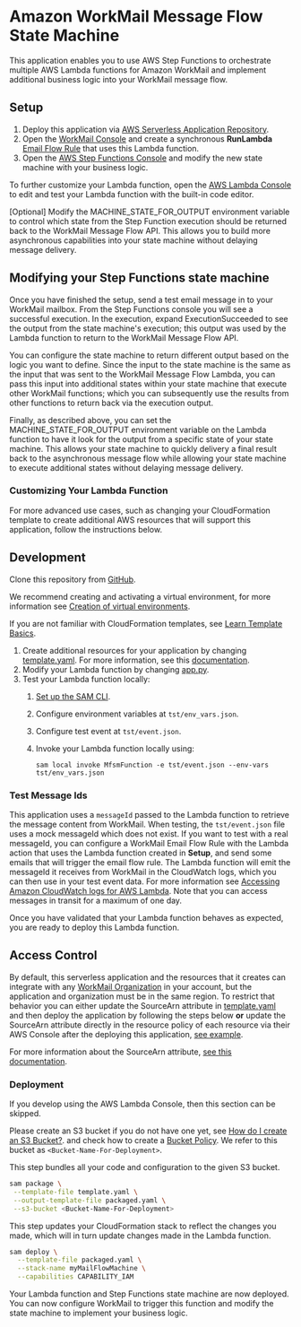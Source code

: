 # Amazon WorkMail Message Flow State Machine

This application enables you to use AWS Step Functions to orchestrate multiple AWS Lambda functions for Amazon WorkMail and implement additional business logic into your WorkMail message flow.

## Setup
1. Deploy this application via [AWS Serverless Application Repository](https://serverlessrepo.aws.amazon.com/applications/arn:aws:serverlessrepo:us-east-1:489970191081:applications~workmail-message-flow-state-machine).
2. Open the [WorkMail Console](https://console.aws.amazon.com/workmail/) and create a synchronous **RunLambda** [Email Flow Rule](https://docs.aws.amazon.com/workmail/latest/adminguide/lambda.html#synchronous-rules) that uses this Lambda function.
3. Open the [AWS Step Functions Console](https://console.aws.amazon.com/states/) and modify the new state machine with your business logic. 

To further customize your Lambda function, open the [AWS Lambda Console](https://us-east-1.console.aws.amazon.com/lambda/home?region=us-east-1#/functions) to edit and test your Lambda function with the built-in code editor.

[Optional] Modify the MACHINE_STATE_FOR_OUTPUT environment variable to control which state from the Step Function execution should be returned back to the WorkMail Message Flow API. This allows you to build more asynchronous capabilities into your state machine without delaying message delivery.

## Modifying your Step Functions state machine

Once you have finished the setup, send a test email message in to your WorkMail mailbox. 
From the Step Functions console you will see a successful execution. 
In the execution, expand ExecutionSucceeded to see the output from the state machine's execution; this output was used by the Lambda function to return to the WorkMail Message Flow API.

You can configure the state machine to return different output based on the logic you want to define. 
Since the input to the state machine is the same as the input that was sent to the WorkMail Message Flow Lambda, you can pass this input into additional states within your state machine that execute other WorkMail functions; which you can subsequently use the results from other functions to return back via the execution output.

Finally, as described above, you can set the MACHINE_STATE_FOR_OUTPUT environment variable on the Lambda function to have it look for the output from a specific state of your state machine. This allows your state machine to quickly delivery a final result back to the asynchronous message flow while allowing your state machine to execute additional states without delaying message delivery.

### Customizing Your Lambda Function

For more advanced use cases, such as changing your CloudFormation template to create additional AWS resources that will support this application, follow the instructions below.

## Development
Clone this repository from [GitHub](https://github.com/aws-samples/amazon-workmail-lambda-templates).

We recommend creating and activating a virtual environment, for more information see [Creation of virtual environments](https://docs.python.org/3/library/venv.html).

If you are not familiar with CloudFormation templates, see [Learn Template Basics](https://docs.aws.amazon.com/AWSCloudFormation/latest/UserGuide/gettingstarted.templatebasics.html).

1. Create additional resources for your application by changing [template.yaml](https://github.com/aws-samples/amazon-workmail-lambda-templates/blob/master/workmail-message-flow-state-machine/template.yaml). For more information, see this [documentation](https://docs.aws.amazon.com/AWSCloudFormation/latest/UserGuide/template-reference.html).
2. Modify your Lambda function by changing [app.py](https://github.com/aws-samples/amazon-workmail-lambdas-templates/blob/master/workmail-message-flow-state-machine/src/app.py).
3. Test your Lambda function locally:
    1. [Set up the SAM CLI](https://aws.amazon.com/serverless/sam/).
    2. Configure environment variables at `tst/env_vars.json`.
    3. Configure test event at `tst/event.json`.
    4. Invoke your Lambda function locally using:
    
        `sam local invoke MfsmFunction -e tst/event.json --env-vars tst/env_vars.json`

### Test Message Ids
This application uses a `messageId` passed to the Lambda function to retrieve the message content from WorkMail. When testing, the `tst/event.json` file uses a mock messageId which does not exist. If you want to test with a real messageId, you can configure a WorkMail Email Flow Rule with the Lambda action that uses the Lambda function created in **Setup**, and send some emails that will trigger the email flow rule. The Lambda function will emit the messageId it receives from WorkMail in the CloudWatch logs, which you can
then use in your test event data. For more information see [Accessing Amazon CloudWatch logs for AWS Lambda](https://docs.aws.amazon.com/lambda/latest/dg/monitoring-cloudwatchlogs.html). Note that you can access messages in transit for a maximum of one day.

Once you have validated that your Lambda function behaves as expected, you are ready to deploy this Lambda function.

## Access Control
By default, this serverless application and the resources that it creates can integrate with any [WorkMail Organization](https://docs.aws.amazon.com/workmail/latest/adminguide/organizations_overview.html) in your account, but the application and organization must be in the same region. To restrict that behavior you can either update the SourceArn attribute in [template.yaml](https://github.com/aws-samples/amazon-workmail-lambda-templates/blob/master/workmail-step-functions/template.yaml)
and then deploy the application by following the steps below **or** update the SourceArn attribute directly in the resource policy of each resource via their AWS Console after the deploying this application, [see example](https://docs.aws.amazon.com/lambda/latest/dg/access-control-resource-based.html). 

For more information about the SourceArn attribute, [see this documentation](https://docs.aws.amazon.com/IAM/latest/UserGuide/reference_policies_condition-keys.html#condition-keys-sourcearn).

### Deployment
If you develop using the AWS Lambda Console, then this section can be skipped.

Please create an S3 bucket if you do not have one yet, see [How do I create an S3 Bucket?](https://docs.aws.amazon.com/AmazonS3/latest/user-guide/create-bucket.html).
and check how to create a [Bucket Policy](https://docs.aws.amazon.com/serverlessrepo/latest/devguide/serverlessrepo-how-to-publish.html#publishing-application-through-cli).
We refer to this bucket as `<Bucket-Name-For-Deployment>`.

This step bundles all your code and configuration to the given S3 bucket. 

```bash
sam package \
 --template-file template.yaml \
 --output-template-file packaged.yaml \
 --s3-bucket <Bucket-Name-For-Deployment>
```

This step updates your CloudFormation stack to reflect the changes you made, which will in turn update changes made in the Lambda function.
```bash
sam deploy \
  --template-file packaged.yaml \
  --stack-name myMailFlowMachine \
  --capabilities CAPABILITY_IAM
```
Your Lambda function and Step Functions state machine are now deployed. You can now configure WorkMail to trigger this function and modify the state machine to implement your business logic.
